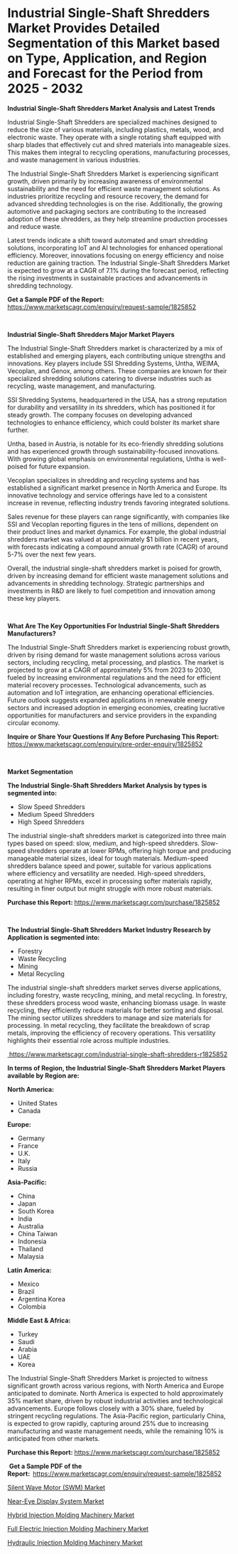 <p><h1>Industrial Single-Shaft Shredders Market Provides Detailed Segmentation of this Market based on Type, Application, and Region and Forecast for the Period from 2025 - 2032</h1></p><p><strong>Industrial Single-Shaft Shredders Market Analysis and Latest Trends</strong></p>
<p><p>Industrial Single-Shaft Shredders are specialized machines designed to reduce the size of various materials, including plastics, metals, wood, and electronic waste. They operate with a single rotating shaft equipped with sharp blades that effectively cut and shred materials into manageable sizes. This makes them integral to recycling operations, manufacturing processes, and waste management in various industries.</p><p>The Industrial Single-Shaft Shredders Market is experiencing significant growth, driven primarily by increasing awareness of environmental sustainability and the need for efficient waste management solutions. As industries prioritize recycling and resource recovery, the demand for advanced shredding technologies is on the rise. Additionally, the growing automotive and packaging sectors are contributing to the increased adoption of these shredders, as they help streamline production processes and reduce waste.</p><p>Latest trends indicate a shift toward automated and smart shredding solutions, incorporating IoT and AI technologies for enhanced operational efficiency. Moreover, innovations focusing on energy efficiency and noise reduction are gaining traction. The Industrial Single-Shaft Shredders Market is expected to grow at a CAGR of 7.1% during the forecast period, reflecting the rising investments in sustainable practices and advancements in shredding technology.</p></p>
<p><strong>Get a Sample PDF of the Report:&nbsp;</strong> <a href="https://www.marketscagr.com/enquiry/request-sample/1825852?utm_campaign=2529&utm_medium=2&utm_source=Github&utm_content=ia&utm_term=12042025&utm_id=industrial-single-shaft-shredders">https://www.marketscagr.com/enquiry/request-sample/1825852</a></p>
<p>&nbsp;</p>
<p><strong>Industrial Single-Shaft Shredders Major Market Players</strong></p>
<p><p>The Industrial Single-Shaft Shredders market is characterized by a mix of established and emerging players, each contributing unique strengths and innovations. Key players include SSI Shredding Systems, Untha, WEIMA, Vecoplan, and Genox, among others. These companies are known for their specialized shredding solutions catering to diverse industries such as recycling, waste management, and manufacturing.</p><p>SSI Shredding Systems, headquartered in the USA, has a strong reputation for durability and versatility in its shredders, which has positioned it for steady growth. The company focuses on developing advanced technologies to enhance efficiency, which could bolster its market share further.</p><p>Untha, based in Austria, is notable for its eco-friendly shredding solutions and has experienced growth through sustainability-focused innovations. With growing global emphasis on environmental regulations, Untha is well-poised for future expansion.</p><p>Vecoplan specializes in shredding and recycling systems and has established a significant market presence in North America and Europe. Its innovative technology and service offerings have led to a consistent increase in revenue, reflecting industry trends favoring integrated solutions.</p><p>Sales revenue for these players can range significantly, with companies like SSI and Vecoplan reporting figures in the tens of millions, dependent on their product lines and market dynamics. For example, the global industrial shredders market was valued at approximately $1 billion in recent years, with forecasts indicating a compound annual growth rate (CAGR) of around 5-7% over the next few years.</p><p>Overall, the industrial single-shaft shredders market is poised for growth, driven by increasing demand for efficient waste management solutions and advancements in shredding technology. Strategic partnerships and investments in R&D are likely to fuel competition and innovation among these key players.</p></p>
<p>&nbsp;</p>
<p><strong>What Are The Key Opportunities For Industrial Single-Shaft Shredders Manufacturers?</strong></p>
<p><p>The Industrial Single-Shaft Shredders market is experiencing robust growth, driven by rising demand for waste management solutions across various sectors, including recycling, metal processing, and plastics. The market is projected to grow at a CAGR of approximately 5% from 2023 to 2030, fueled by increasing environmental regulations and the need for efficient material recovery processes. Technological advancements, such as automation and IoT integration, are enhancing operational efficiencies. Future outlook suggests expanded applications in renewable energy sectors and increased adoption in emerging economies, creating lucrative opportunities for manufacturers and service providers in the expanding circular economy.</p></p>
<p><strong>Inquire or Share Your Questions If Any Before Purchasing This Report:</strong> <a href="https://www.marketscagr.com/enquiry/pre-order-enquiry/1825852?utm_campaign=2529&utm_medium=2&utm_source=Github&utm_content=ia&utm_term=12042025&utm_id=industrial-single-shaft-shredders">https://www.marketscagr.com/enquiry/pre-order-enquiry/1825852</a></p>
<p>&nbsp;</p>
<p><strong>Market Segmentation</strong></p>
<p><strong>The Industrial Single-Shaft Shredders Market Analysis by types is segmented into:</strong></p>
<p><ul><li>Slow Speed Shredders</li><li>Medium Speed Shredders</li><li>High Speed Shredders</li></ul></p>
<p><p>The industrial single-shaft shredders market is categorized into three main types based on speed: slow, medium, and high-speed shredders. Slow-speed shredders operate at lower RPMs, offering high torque and producing manageable material sizes, ideal for tough materials. Medium-speed shredders balance speed and power, suitable for various applications where efficiency and versatility are needed. High-speed shredders, operating at higher RPMs, excel in processing softer materials rapidly, resulting in finer output but might struggle with more robust materials.</p></p>
<p><strong>Purchase this Report:&nbsp;</strong><a href="https://www.marketscagr.com/purchase/1825852?utm_campaign=2529&utm_medium=2&utm_source=Github&utm_content=ia&utm_term=12042025&utm_id=industrial-single-shaft-shredders">https://www.marketscagr.com/purchase/1825852</a></p>
<p>&nbsp;</p>
<p><strong>The Industrial Single-Shaft Shredders Market Industry Research by Application is segmented into:</strong></p>
<p><ul><li>Forestry</li><li>Waste Recycling</li><li>Mining</li><li>Metal Recycling</li></ul></p>
<p><p>The industrial single-shaft shredders market serves diverse applications, including forestry, waste recycling, mining, and metal recycling. In forestry, these shredders process wood waste, enhancing biomass usage. In waste recycling, they efficiently reduce materials for better sorting and disposal. The mining sector utilizes shredders to manage and size materials for processing. In metal recycling, they facilitate the breakdown of scrap metals, improving the efficiency of recovery operations. This versatility highlights their essential role across multiple industries.</p></p>
<p><a href="https://www.marketscagr.com/industrial-single-shaft-shredders-r1825852?utm_campaign=2529&utm_medium=2&utm_source=Github&utm_content=ia&utm_term=12042025&utm_id=industrial-single-shaft-shredders">&nbsp;https://www.marketscagr.com/industrial-single-shaft-shredders-r1825852</a></p>
<p><strong>In terms of Region, the Industrial Single-Shaft Shredders Market Players available by Region are:</strong></p>
<p>
    <p> <strong> North America: </strong>
        <ul>
            <li>United States</li>
            <li>Canada</li>
        </ul>
        </p> 
    <p> <strong> Europe: </strong>
        <ul>
            <li>Germany</li>
            <li>France</li>
            <li>U.K.</li>
            <li>Italy</li>
            <li>Russia</li>
        </ul>
        </p> 
    <p> <strong> Asia-Pacific: </strong>
        <ul>
            <li>China</li>
            <li>Japan</li>
            <li>South Korea</li>
            <li>India</li>
            <li>Australia</li>
            <li>China Taiwan</li>
            <li>Indonesia</li>
            <li>Thailand</li>
            <li>Malaysia</li>
        </ul>
        </p> 
    <p> <strong> Latin America: </strong>
        <ul>
            <li>Mexico</li>
            <li>Brazil</li>
            <li>Argentina Korea</li>
            <li>Colombia</li>
        </ul>
        </p> 
    <p> <strong> Middle East & Africa: </strong>
        <ul>
            <li>Turkey</li>
            <li>Saudi</li>
            <li>Arabia</li>
            <li>UAE</li>
            <li>Korea</li>
        </ul>
    </p>
    </p>
<p><p>The Industrial Single-Shaft Shredders Market is projected to witness significant growth across various regions, with North America and Europe anticipated to dominate. North America is expected to hold approximately 35% market share, driven by robust industrial activities and technological advancements. Europe follows closely with a 30% share, fueled by stringent recycling regulations. The Asia-Pacific region, particularly China, is expected to grow rapidly, capturing around 25% due to increasing manufacturing and waste management needs, while the remaining 10% is anticipated from other markets.</p></p>
<p><strong>Purchase this Report: </strong><a href="https://www.marketscagr.com/purchase/1825852?utm_campaign=2529&utm_medium=2&utm_source=Github&utm_content=ia&utm_term=12042025&utm_id=industrial-single-shaft-shredders">https://www.marketscagr.com/purchase/1825852</a></p>
<p>&nbsp;<strong>Get a Sample PDF of the Report:&nbsp;&nbsp;</strong><a href="https://www.marketscagr.com/enquiry/request-sample/1825852?utm_campaign=2529&utm_medium=2&utm_source=Github&utm_content=ia&utm_term=12042025&utm_id=industrial-single-shaft-shredders">https://www.marketscagr.com/enquiry/request-sample/1825852</a></p>
<p><strong></strong></p>
<p><p><a href="https://github.com/foddekampo/Market-Research-Report-List-1/blob/main/silent-wave-motor-swm-market.md?utm_campaign=2529&utm_medium=2&utm_source=Github&utm_content=ia&utm_term=12042025&utm_id=industrial-single-shaft-shredders">Silent Wave Motor (SWM) Market</a></p><p><a href="https://github.com/furnoirons9e/Market-Research-Report-List-1/blob/main/near-eye-display-system-market.md?utm_campaign=2529&utm_medium=2&utm_source=Github&utm_content=ia&utm_term=12042025&utm_id=industrial-single-shaft-shredders">Near-Eye Display System Market</a></p><p><a href="https://github.com/vandelmanize/Market-Research-Report-List-1/blob/main/hybrid-injection-molding-machinery-market.md?utm_campaign=2529&utm_medium=2&utm_source=Github&utm_content=ia&utm_term=12042025&utm_id=industrial-single-shaft-shredders">Hybrid Injection Molding Machinery Market</a></p><p><a href="https://github.com/saribuissawi/Market-Research-Report-List-1/blob/main/full-electric-injection-molding-machinery-market.md?utm_campaign=2529&utm_medium=2&utm_source=Github&utm_content=ia&utm_term=12042025&utm_id=industrial-single-shaft-shredders">Full Electric Injection Molding Machinery Market</a></p><p><a href="https://github.com/sentoljinqiu/Market-Research-Report-List-1/blob/main/hydraulic-injection-molding-machinery-market.md?utm_campaign=2529&utm_medium=2&utm_source=Github&utm_content=ia&utm_term=12042025&utm_id=industrial-single-shaft-shredders">Hydraulic Injection Molding Machinery Market</a></p></p>